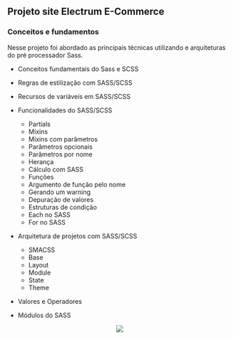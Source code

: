 ## Projeto site Electrum E-Commerce

### Conceitos e fundamentos

Nesse projeto foi abordado as principais técnicas utilizando e arquiteturas do pré processador Sass.

- Conceitos fundamentais do Sass e SCSS

- Regras de estilização com SASS/SCSS

* Recursos de variáveis em SASS/SCSS

* Funcionalidades do SASS/SCSS

  - Partials
  - Mixins
  - Mixins com parâmetros
  - Parâmetros opcionais
  - Parâmetros por nome
  - Herança
  - Cálculo com SASS
  - Funções
  - Argumento de função pelo nome
  - Gerando um warning
  - Depuração de valores
  - Estruturas de condição
  - Each no SASS
  - For no SASS

* Arquitetura de projetos com SASS/SCSS

  - SMACSS

  * Base
  * Layout
  * Module
  * State
  * Theme

* Valores e Operadores

* Módulos do SASS

<div style="text-align: center">
  <img src="img/video.gif" />
</div>
